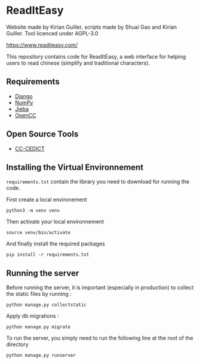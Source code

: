 # ReadItEasy
Website made by Kirian Guiller, scripts made by Shuai Gao and Kirian Guiller. Tool licenced under AGPL-3.0

https://www.readiteasy.com/

This repository contains code for ReadItEasy, a web interface for helping users to read chinese (simplify and traditional characters).

## Requirements
* [Django](https://www.djangoproject.com/)
* [NumPy](http://www.numpy.org/)
* [Jieba](https://github.com/fxsjy/jieba)
* [OpenCC](https://pypi.org/project/OpenCC/)

## Open Source Tools 
* [CC-CEDICT](https://www.mdbg.net/chinese/dictionary?page=cedict)

## Installing the Virtual Environnement
`requirements.txt` contain the library you need to download for running the code.

First create a local environement
```
python3 -m venv venv
```
Then activate your local environnement
```
source venv/bin/activate
```
And finally install the required packages
```
pip install -r requirements.txt
```
## Running the server
Before running the server, it is important (especially in production) to collect the static files by running :
```
python manage.py collectstatic
```

Apply db migrations : 
```
python manage.py migrate
```

To run the server, you simply need to run the following line at the root of the directory
```
python manage.py runserver
```

